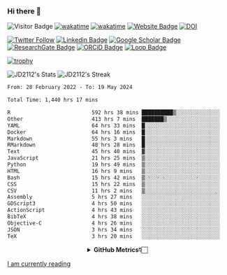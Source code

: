 ### Hi there 👋
![Visitor Badge](https://visitor-badge.laobi.icu/badge?page_id=JD2112.JD2112)
[![wakatime](https://github.com/JD2112/JD2112/actions/workflows/waka-readme.yml/badge.svg)](https://github.com/JD2112/JD2112/actions/workflows/waka-readme.yml)
[![wakatime](https://wakatime.com/badge/user/fe95275f-909a-4147-a45d-624981173898.svg)](https://wakatime.com/@fe95275f-909a-4147-a45d-624981173898)
[![Website Badge](https://img.shields.io/badge/website-informational?style=flat-square)](http://jyotirmoydas.netlify.app)
[![DOI](https://zenodo.org/badge/668165851.svg)](https://zenodo.org/doi/10.5281/zenodo.11104069)

[![Twitter Follow](https://img.shields.io/twitter/follow/jyotirmoy21?style=social)](https://twitter.com/jyotirmoy21)
[![Linkedin Badge](https://img.shields.io/badge/-jyotirmoy-blue?style=plastic&logo=Linkedin&logoColor=white&link=https://www.linkedin.com/in/dasjyotirmoy/)](https://www.linkedin.com/in/dasjyotirmoy/)
[![Google Scholar Badge](https://img.shields.io/badge/-jyotirmoy-blue?style=plastic&logo=GoogleScholar&logoColor=white&link=https://scholar.google.se/citations?user=IMBYOv8AAAAJ&hl=en)](https://scholar.google.se/citations?user=IMBYOv8AAAAJ&hl=en)
[![ResearchGate Badge](https://img.shields.io/badge/-jyotirmoy-cyan?style=plastic&logo=ResearchGate&logoColor=white&link=https://www.researchgate.net/profile/Jyotirmoy-Das-3)](https://www.researchgate.net/profile/Jyotirmoy-Das-3)
[![ORCiD Badge](https://img.shields.io/badge/-jyotirmoy-green?style=plastic&logo=orcid&logoColor=white&link=https://orcid.org/0000-0002-5649-4658)](https://orcid.org/0000-0002-5649-4658)
[![Loop Badge](https://img.shields.io/badge/-jyotirmoy-orange?style=plastic&logo=Loop&logoColor=white&link=https://loop.frontiersin.org/people/1519976/overview)](https://loop.frontiersin.org/people/1519976/overview)

[![trophy](https://github-profile-trophy.vercel.app/?username=JD2112)](https://github.com/ryo-ma/github-profile-trophy)

<!--
**JD2112/JD2112** is a ✨ _special_ ✨ repository because its `README.md` (this file) appears on your GitHub profile.

Here are some ideas to get you started:

- 🔭 I’m currently working on ...
- 🌱 I’m currently learning ...
- 👯 I’m looking to collaborate on ...
- 🤔 I’m looking for help with ...
- 💬 Ask me about ...
- 📫 How to reach me: ...
- 😄 Pronouns: ...
- ⚡ Fun fact: ...
![JD2112's Top Languages](https://github-readme-stats.vercel.app/api/top-langs/?username=JD2112&theme=vue-dark&show_icons=true&hide_border=true&layout=compact)
-->
![JD2112's Stats](https://github-readme-stats.vercel.app/api?username=JD2112&theme=vue-dark&show_icons=true&hide_border=true&count_private=true)
![JD2112's Streak](https://github-readme-streak-stats.herokuapp.com/?user=JD2112&theme=vue-dark&hide_border=true)





<!--START_SECTION:waka-->

```txt
From: 28 February 2022 - To: 19 May 2024

Total Time: 1,440 hrs 17 mins

R                          592 hrs 38 mins ██████████▒░░░░░░░░░░░░░░   41.15 %
Other                      413 hrs 7 mins  ███████▒░░░░░░░░░░░░░░░░░   28.68 %
YAML                       64 hrs 33 mins  █░░░░░░░░░░░░░░░░░░░░░░░░   04.48 %
Docker                     64 hrs 16 mins  █░░░░░░░░░░░░░░░░░░░░░░░░   04.46 %
Markdown                   55 hrs 3 mins   █░░░░░░░░░░░░░░░░░░░░░░░░   03.82 %
RMarkdown                  48 hrs 28 mins  █░░░░░░░░░░░░░░░░░░░░░░░░   03.37 %
Text                       45 hrs 40 mins  ▓░░░░░░░░░░░░░░░░░░░░░░░░   03.17 %
JavaScript                 21 hrs 25 mins  ▒░░░░░░░░░░░░░░░░░░░░░░░░   01.49 %
Python                     19 hrs 49 mins  ▒░░░░░░░░░░░░░░░░░░░░░░░░   01.38 %
HTML                       16 hrs 9 mins   ▒░░░░░░░░░░░░░░░░░░░░░░░░   01.12 %
Bash                       15 hrs 42 mins  ▒░░░░░░░░░░░░░░░░░░░░░░░░   01.09 %
CSS                        15 hrs 22 mins  ▒░░░░░░░░░░░░░░░░░░░░░░░░   01.07 %
CSV                        11 hrs 2 mins   ▒░░░░░░░░░░░░░░░░░░░░░░░░   00.77 %
Assembly                   5 hrs 27 mins   ░░░░░░░░░░░░░░░░░░░░░░░░░   00.38 %
GDScript3                  4 hrs 50 mins   ░░░░░░░░░░░░░░░░░░░░░░░░░   00.34 %
ActionScript               4 hrs 43 mins   ░░░░░░░░░░░░░░░░░░░░░░░░░   00.33 %
BibTeX                     4 hrs 38 mins   ░░░░░░░░░░░░░░░░░░░░░░░░░   00.32 %
Objective-C                4 hrs 26 mins   ░░░░░░░░░░░░░░░░░░░░░░░░░   00.31 %
JSON                       3 hrs 34 mins   ░░░░░░░░░░░░░░░░░░░░░░░░░   00.25 %
TeX                        3 hrs 20 mins   ░░░░░░░░░░░░░░░░░░░░░░░░░   00.23 %
```

<!--END_SECTION:waka-->

<div align="center">
    <details>
        <summary><b>GitHub Metrics👇🏻</b></summary>
    <br>
        
[Get Details](https://metrics.lecoq.io/insights/JD2112)
    </details>
</div>

<a target="_blank" href="https://www.goodreads.com/user/show/21242415-jyotirmoy-das">I am currently reading</a>


